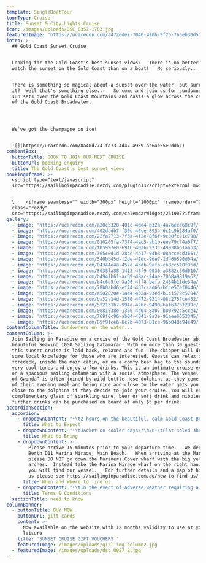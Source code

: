 ```yaml
---
template: SingleBoatTour
tourType: Cruise
title: Sunset & City Lights Cruise
icon: /images/uploads/DSC_0357-1703.jpg
featuredImage: 'https://ucarecdn.com/a472ede7-7040-420b-9f25-765eb30d513a/'
intro: >-
  ## Gold Coast Sunset Cruise


  Looking for the Gold Coast's best sunset views?   There is no better place to
  watch the sunset on the Gold Coast than on a boat!   No seriously...


  There is something so magical about a sunset over the water, but surrounded by
  it?  Well that's something else...   So come and join us for sundowners as the
  sun sets over the Gold Coast Mountains and casts a glow across the calm waters
  of the Gold Coast Broadwater.  




  We've got the champagne on ice!


  ![](https://ucarecdn.com/8a40d774-fa73-4d47-a959-ac6ae55e9ddb/)
contentBox:
  buttonTitle: BOOK TO JOIN OUR NEXT CRUISE
  buttonUrl: booking-enquiry
  title: The Gold Coast's best sunset views
bookingIframe: >-
  <script type="text/javascript"
  src="https://sailinginparadise.rezdy.com/pluginJs?script=external_modal"></script>


  \    <iframe seamless="" width="300px" height="1000px" frameborder="0"
  class="rezdy"
  src="https://sailinginparadise.rezdy.com/calendarWidget/261907?iframe=true&targetFrame=_new_modal"></iframe>
gallery:
  - image: 'https://ucarecdn.com/a20c5320-401c-4de4-b32a-4a76ece68c9f/'
  - image: 'https://ucarecdn.com/402dadb7-f30d-46ce-8954-6c1c9b284af0/'
  - image: 'https://ucarecdn.com/22fa2713-7f3a-4f2e-8f6f-9c30fc21c798/'
  - image: 'https://ucarecdn.com/010205fa-7374-4ac5-ab1b-eea79c74a0f7/'
  - image: 'https://ucarecdn.com/f05997e0-6916-4036-923c-49938b61aab3/'
  - image: 'https://ucarecdn.com/365c0d1d-28ce-4a17-94b3-08accecd3661/'
  - image: 'https://ucarecdn.com/540bb45d-f2de-42dc-9de7-1d469590d04a/'
  - image: 'https://ucarecdn.com/04344e4a-457e-43db-9afa-cb8cc510f96d/'
  - image: 'https://ucarecdn.com/8038fa88-1413-43f9-9030-a3882c50d010/'
  - image: 'https://ucarecdn.com/b4941b61-ac59-48ac-94ae-7868a9819a62/'
  - image: 'https://ucarecdn.com/b4c6a5fe-3a90-4ff8-bafa-2434b1fde34a/'
  - image: 'https://ucarecdn.com/78b0abd6-ef74-433c-ad66-bfce57ef0446/'
  - image: 'https://ucarecdn.com/a582820e-1ae4-432a-93ed-b1c1579c5794/'
  - image: 'https://ucarecdn.com/ba32a14d-1580-4472-9314-08c2757ce452/'
  - image: 'https://ucarecdn.com/5f2131b7-994a-426c-9490-6af637bf299c/'
  - image: 'https://ucarecdn.com/0081538e-1366-4d04-8a07-b00792c5cce4/'
  - image: 'https://ucarecdn.com/769f0c96-ab64-4341-8a3e-91aee6653345/'
  - image: 'https://ucarecdn.com/85f9fce6-8c7b-4073-81ce-96b040e94e49/'
contentColumnTitle: Sundowners on the water...
contentColumn: >-
  Join Sailing in Paradise on a cruise of the Gold Coast Broadwater aboard a
  beautiful Seawind 1050 Sailing Catamaran. With no more than 30 guests on board
  this sunset cruise is laid back, relaxed and fun. The skipper will drop in
  some local knowledge for those who are interested. Guests can relax on the
  foredeck, inside the main cabin, or on a comfy bean bag to the sounds of some
  very cool tunes and enjoy a few drinks. This is an intimate cruise experience
  on a spacious sailing catamaran with a social atmosphere. The vessel ‘Spirit
  of Gwonda’ is often joined by wild bottle-nose dolphins as they come in search
  of their evening meal and being nice and close to the water gets you nice and
  close to the dolphins if they decide to join your cruise. You will enjoy one
  complimentary glass of sparkling wine, beer or soft drink and nibbles and
  further drinks can be purchased on board at only $5 per drink.
accordionSection:
  accordion:
    - dropdownContent: "•\t2 hours on the beautiful, calm Gold Coast Broadwater\r\n\n•\tRelax onboard a spacious Sailing Catamaran\r\n\n•\tA maximum of 30 guests on board\r\n\n•\tSee impressive superyachts, Seaworld, Palazzo Versace, Gold Coast Seaway, Wavebreak Island, South Stradbroke Island and local wildlife.\r\n\n•\tWatch the Sunset over the Gold Coast Hinterland\r\n\n•\tThen check out the Sparkling City lights as you see the Gold Coast in a new light\r\n\n•\tCool tunes set the soundtrack as you relax and take in the views\r\n\n•\tFriendly relaxed ambience with crew sharing some local knowledge\r\n\n•\tKeep your eyes peeled for dolphins!\r\n\n•\tIncludes one complimentary drink and nibbles\r\n\n•\tDeparts and returns @ Marina Mirage - an ideal spot for a beautiful waterfront meal or drinks before or after your cruise"
      title: What to Expect
    - dropdownContent: "•\tJacket on cooler days\r\n\n•\tFlat soled shoes (or bare feet)\r\n\n•\tCamera"
      title: What to Bring
    - dropdownContent: >-
        Please arrive 15 minutes prior to your departure time.   We depart from
        Berth D11 Marina Mirage, Main Beach.   When arriving at the Marina
        please DO NOT go down the Mariners Cover wharf with the big yellow
        arches.  Instead take the Marina Mirage wharf on the right hand side and
        you will find our vessel.   For further details and a map of how to find
        us please see https://sailinginparadise.com.au/how-to-find-us/
      title: When and Where to find us
    - dropdownContent: "•\tIn the event of adverse weather requiring a cancellation of the cruise an SMS will be sent to your registered mobile (please ensure you provide one).   \n\n•\tPlease provide notice of at least 72 hours should you wish to cancel to avoid forfeiture of ticket price.  \n\n•\tThere is no BYO however you will receive one complimentary bubbly, beer or soft drink and extra drinks may be purchased on board at very reasonable prices (cash preferred, cards accepted).  \n\n•\tSailing in Paradise reserves the right to substitute the vessel if necessary without prior notice.\n\n•\tCruises are subject to weather suitability, the cruise can proceed in most weather conditions but if it is deemed unsafe we will not sail.   Customers are able to reschedule or request a refund in this circumstance.\n\n•\tCruises require minimum numbers to depart.\\\n  In the event of minimum numbers not being met guests will be offered a full refund or the opportunity to reschedule to an alternative date."
      title: Terms & Conditions
  sectionTitle: need to know
columnBanner:
  - buttonTitle: BUY NOW
    buttonUrl: gift cards
    content: >-
      Now available on the website with 12 months validity to use at your
      leisure
    title: 'SUNSET CRUISE GIFT VOUCHERS '
    featuredImage: /images/uploads/girl-img-column2.jpg
  - featuredImage: /images/uploads/dsc_0087_2.jpg
---
```



